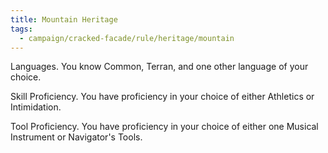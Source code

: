 ```yaml
---
title: Mountain Heritage
tags:
  - campaign/cracked-facade/rule/heritage/mountain
---
```


Languages. You know Common, Terran, and one other language of your choice.

Skill Proficiency. You have proficiency in your choice of either Athletics or Intimidation.

Tool Proficiency. You have proficiency in your choice of either one Musical Instrument or Navigator's Tools.
